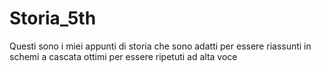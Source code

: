 # Storia_5th
 Questi sono i miei appunti di storia che sono adatti per essere riassunti in schemi a cascata ottimi per essere ripetuti ad alta voce
